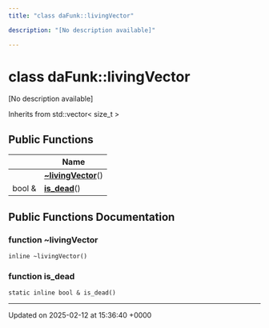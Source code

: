 ```yaml
---
title: "class daFunk::livingVector"

description: "[No description available]"

---
```


# class daFunk::livingVector



[No description available]

Inherits from std::vector< size_t >

## Public Functions

|                | Name           |
| -------------- | -------------- |
| | **[~livingVector](/documentation/code/classes/classdafunk_1_1livingvector/#function-livingvector)**() |
| bool & | **[is_dead](/documentation/code/classes/classdafunk_1_1livingvector/#function-is-dead)**() |

## Public Functions Documentation

### function ~livingVector

```
inline ~livingVector()
```


### function is_dead

```
static inline bool & is_dead()
```


-------------------------------

Updated on 2025-02-12 at 15:36:40 +0000